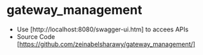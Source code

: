 # gateway_management

* Use [http://localhost:8080/swagger-ui.htm] to accees APIs 
* Source Code [https://github.com/zeinabelsharawy/gateway_management/]
